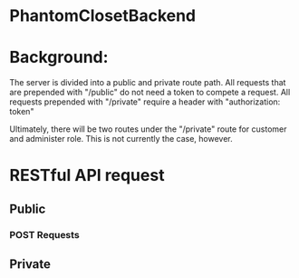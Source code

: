 # PhantomClosetBackend

<h1>Background:</h1>
    <p>The server is divided into a public and private route path.  All requests that are prepended with "/public" do not need a token to compete a request.  All requests prepended with "/private" require a header with "authorization: token"</p>
    <p>Ultimately, there will be two routes under the "/private" route for customer and administer role.  This is not currently the case, however.</p>

<h1>RESTful API request</h1>
    <h2>Public</h2>
        <h3>POST Requests</h3>
    <h2>Private</h2>
